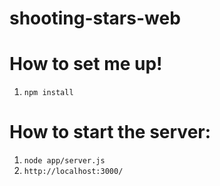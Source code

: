 # shooting-stars-web

# How to set me up! 

1. `npm install`

# How to start the server: 
1. `node app/server.js`
2. `http://localhost:3000/`
